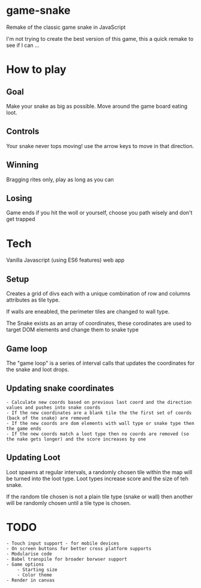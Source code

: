 # game-snake
Remake of the classic game snake in JavaScript

I'm not trying to create the best version of this game, this a quick remake to see if I can ...


# How to play
## Goal
Make your snake as big as possible. Move around the game board eating loot.

## Controls
Your snake never tops moving! use the arrow keys to move in that direction.

## Winning
Bragging rites only, play as long as you can

## Losing
Game ends if you hit the woll or yourself, choose you path wisely and don't get trapped

# Tech
Vanilla Javascript (using ES6 features) web app

## Setup
Creates a grid of divs each with a unique combination of row and columns attributes as tile type.

If walls are eneabled, the perimeter tiles are changed to wall type.

The Snake exists as an array of coordinates, these corodinates are used to target DOM elements and change them to snake type

## Game loop
The "game loop" is a series of interval calls that updates the coordinates for the snake and loot drops.

## Updating snake coordinates
	- Calculate new coords based on previous last coord and the direction values and pushes into snake coords
	- If the new coordinates are a blank tile the the first set of coords (back of the snake) are removed
	- If the new coords are dom elements with wall type or snake type then the game ends
	- If the new coords match a loot type then no coords are removed (so the nake gets longer) and the score increases by one

## Updating Loot
Loot spawns at regular intervals, a randomly chosen tile within the map will be turned into the loot type. Loot types increase score and the size of teh snake. 

If the random tile chosen is not a plain tile type (snake or wall) then another will be randomly chosen until a tile type is chosen.



# TODO
	- Touch input support - for mobile devices
	- On screen buttons for better cross platform supports
	- Modularise code
	- Babel transpile for broader borwser support
	- Game options
		- Starting size
		- Color theme
	- Render in canvas

